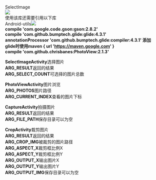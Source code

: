 SelectImage  
[![](https://jitpack.io/v/github2136/SelectImage.svg)](https://jitpack.io/#github2136/SelectImage)  
使用该库还需要引用以下库  
Android-utils[![](https://jitpack.io/v/github2136/Android-utils.svg)](https://jitpack.io/#github2136/Android-utils)  
**compile 'com.google.code.gson:gson:2.8.2'**  
**compile 'com.github.bumptech.glide:glide:4.3.1'**  
**annotationProcessor 'com.github.bumptech.glide:compiler:4.3.1' 添加glide时使用maven { url 'https://maven.google.com' }**  
**compile 'com.github.chrisbanes:PhotoView:2.1.3'**  

**SelectImageActivity**选择图片  
**ARG_RESULT**返回的结果  
**ARG_SELECT_COUNT**可选择的图片总数  

**PhotoViewActivity**图片浏览  
**ARG_PHOTOS**图片路径  
**ARG_CURRENT_INDEX**查看的图片下标  

**CaptureActivity**拍摄图片  
**ARG_RESULT**返回的结果  
**ARG_FILE_PATH**保存目录可以为空  

**CropActivity**裁剪图片  
**ARG_RESULT**返回的结果  
**ARG_CROP_IMG**被裁剪的图片路径  
**ARG_ASPECT_X**裁剪框比例X  
**ARG_ASPECT_Y**裁剪框比例Y  
**ARG_OUTPUT_X**输出图片X  
**ARG_OUTPUT_Y**输出图片Y  
**ARG_OUTPUT_IMG**保存目录可以为空  
